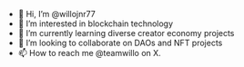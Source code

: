- 👋 Hi, I’m @willojnr77
- 👀 I’m interested in blockchain technology
- 🌱 I’m currently learning diverse creator economy projects
- 💞️ I’m looking to collaborate on DAOs and NFT projects
- 📫 How to reach me @teamwillo on X.

<!---
willojnr77/willojnr77 is a ✨ special ✨ repository because its `README.md` (this file) appears on your GitHub profile.
You can click the Preview link to take a look at your changes.
--->
